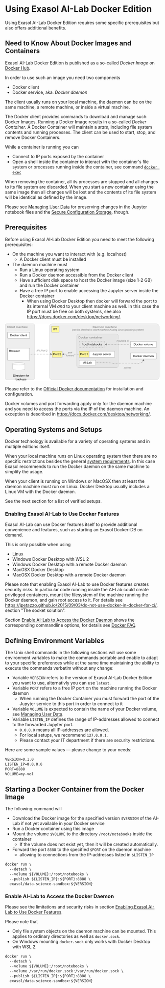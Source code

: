 # Using Exasol AI-Lab Docker Edition

Using Exasol AI-Lab Docker Edition requires some specific prerequisites but also offers additional benefits.

## Need to Know About Docker Images and Containers

Exasol AI-Lab Docker Edition is published as a so-called _Docker Image_ on [Docker Hub](https://hub.docker.com/r/exasol/data-science-sandbox).

In order to use such an image you need two components
* Docker client
* Docker service, aka. _Docker daemon_

The client usually runs on your local machine, the daemon can be on the same machine, a remote machine, or inside a virtual machine.

The Docker client provides commands to download and manage such Docker Images.
Running a Docker Image results in a so-called _Docker Container_.
A Docker Container will maintain a _state_, including file system contents and running processes.
The client can be used to start, stop, and remove Docker Containers.

While a container is running you can
* Connect to IP ports exposed by the container
* Open a shell inside the container to interact with the container's file system or processes running inside the container, see command [`docker exec`](https://docs.docker.com/engine/reference/commandline/container_exec/)

When removing the container, all its processes are stopped and all changes to its file system are discarded. When you start a new container using the same image then all changes will be lost and the contents of its file system will be identical as defined by the image.

Please see [Managing User Data](managing_user_data.md) for preserving changes in the Jupyter notebook files and the [Secure Configuration Storage](secure_configuration_storage.md), though.

## Prerequisites

Before using Exasol AI-Lab Docker Edition you need to meet the following prerequisites:
* On the machine you want to interact with (e.g. localhost)
  * A Docker client must be installed
* The daemon machine must
  * Run a Linux operating system
  * Run a Docker daemon accessible from the Docker client
  * Have sufficient disk space to host the Docker image (size 1-2 GB) and run the Docker container
  * Have a free IP port to enable accessing the Jupyter server inside the Docker container
    * When using Docker Desktop then docker will forward the port to its internal VM _and_ to your client machine as well. In this case the IP port must be free on both systems, see also https://docs.docker.com/desktop/networking/.

![Image](docker.png)

Please refer to the [Official Docker documentation](https://docs.docker.com) for installation and configuration.

Docker volumes and port forwarding apply only for the daemon machine and you need to access the ports via the IP of the daemon machine. An exception is described in https://docs.docker.com/desktop/networking/.

## Operating Systems and Setups

Docker technology is available for a variety of operating systems and in multiple editions itself.

When your local machine runs on Linux operating system then there are no specific restrictions besides the general [system requirements](../user_guide.md#system-requirements). In this case Exasol recommends to run the Docker daemon on the same machine to simplify the usage.

When your client is running on Windows or MacOSX then at least the daemon machine must run on Linux. Docker Desktop usually includes a Linux VM with the Docker daemon.

See the next section for a list of verified setups.

### Enabling Exasol AI-Lab to Use Docker Features

<!-- later on AI-Lab will be enhanced to create SLCs, as well. -->
Exasol AI-Lab can use Docker features itself to provide additional convenience and features, such as starting an Exasol Docker-DB on demand.

<!-- Client Binaries are omitted on purpose, possible on Linux -->
This is only possible when using
* Linux
* Windows Docker Desktop with WSL 2
* Windows Docker Desktop with a remote Docker daemon
* MacOSX Docker Desktop
* MacOSX Docker Desktop with a remote Docker daemon

Please note that enabling Exasol AI-Lab to use Docker features creates security risks. In particular code running inside the AI-Lab could create privileged containers, mount the filesystem of the machine running the Docker daemon, and gain root access to it. For details see https://jpetazzo.github.io/2015/09/03/do-not-use-docker-in-docker-for-ci/, section "The socket solution".

Section [Enable AI-Lab to Access the Docker Daemon](#enable-ai-lab-to-access-the-docker-daemon) shows the corresponding commandline options, for details see [Docker FAQ](https://docs.docker.com/desktop/faqs/general/#how-do-i-connect-to-the-remote-docker-engine-api).

## Defining Environment Variables

The Unix shell commands in the following sections will use some environment variables to make the commands portable and enable to adapt to your specific preferences while at the same time maintaining the ability to execute the commands verbatim without any change:
* Variable `VERSION` refers to the version of Exasol AI-Lab Docker Edition you want to use, alternativly you can use `latest`.
* Variable `PORT` refers to a free IP port on the machine running the Docker daemon
  * When running the Docker Container you must forward the port of the Jupyter service to this port in order to connect to it
* Variable `VOLUME` is expected to contain the name of your Docker volume, see [Managing User Data](managing_user_data.md).
* Variable `LISTEN_IP` defines the range of IP-addresses allowed to connect to the forwarded Jupyter port.
  * `0.0.0.0` means all IP-addresses are allowed.
  * For local setups, we recommend `127.0.0.1`.
  * Please contact your IT department if there are security restrictions.

Here are some sample values &mdash; please change to your needs:

```shell
VERSION=0.1.0
LISTEN_IP=0.0.0.0
PORT=8888
VOLUME=my-vol
```

## Starting a Docker Container from the Docker Image

The following command will
* Download the Docker image for the specified version `$VERSION` of the AI-Lab if not yet available in your Docker service
* Run a Docker container using this image
* Mount the volume `$VOLUME` to the directory `/root/notebooks` inside the container
  * If the volume does not exist yet, then it will be created automatically.
* Forward the port `8888` to the specified `$PORT` on the daemon machine
  * allowing to connections from the IP-addresses listed in `$LISTEN_IP`

```shell
docker run \
  --detach \
  --volume ${VOLUME}:/root/notebooks \
  --publish ${LISTEN_IP}:${PORT}:8888 \
  exasol/data-science-sandbox:${VERSION}
```

### Enable AI-Lab to Access the Docker Daemon

Please see the limitations and security risks in section [Enabling Exasol AI-Lab to Use Docker Features](#enabling-exasol-ai-lab-to-use-docker-features).

Please note that
* Only file system objects on the daemon machine can be mounted. This applies to ordinary directories as well as `docker.sock`.
* On Windows mounting `docker.sock` only works with Docker Desktop with WSL 2.

```shell
docker run \
  --detach \
  --volume ${VOLUME}:/root/notebooks \
  --volume /var/run/docker.sock:/var/run/docker.sock \
  --publish ${LISTEN_IP}:${PORT}:8888 \
  exasol/data-science-sandbox:${VERSION}
```

